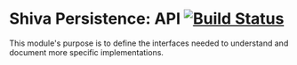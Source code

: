 # Shiva Persistence: API [![Build Status](https://aetheric.ci.cloudbees.com/buildStatus/icon?job=shiva-persist-api)](https://aetheric.ci.cloudbees.com/job/shiva-persist-api/)

This module's purpose is to define the interfaces needed to understand and document more specific implementations.
